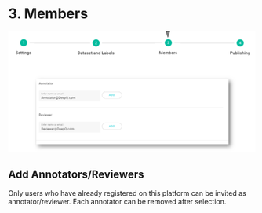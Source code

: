 # 3. Members

![](../../.gitbook/assets/image%20%2855%29.png)

## Add Annotators/Reviewers

Only users who have already registered on this platform can be invited as annotator/reviewer. Each annotator can be removed after selection.

